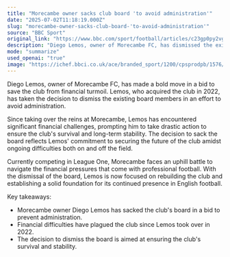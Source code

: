 ```yaml
---
title: "Morecambe owner sacks club board 'to avoid administration'"
date: "2025-07-02T11:18:19.000Z"
slug: "morecambe-owner-sacks-club-board-'to-avoid-administration'"
source: "BBC Sport"
original_link: "https://www.bbc.com/sport/football/articles/c23gp0py2vgo"
description: "Diego Lemos, owner of Morecambe FC, has dismissed the existing board members to prevent the club from falling into financial turmoil. Since acquiring the club in 2022, Lemos has faced significant financial challenges, leading to this drastic decision to secure the club's future. Morecambe, currently in League One, is working to navigate financial pressures and rebuild under Lemos' leadership to ensure its continued presence in English football."
mode: "summarize"
used_openai: "true"
image: "https://ichef.bbci.co.uk/ace/branded_sport/1200/cpsprodpb/1576/live/ed3e4320-5731-11f0-804c-b585e3f5213e.jpg"
---
```


Diego Lemos, owner of Morecambe FC, has made a bold move in a bid to save the club from financial turmoil. Lemos, who acquired the club in 2022, has taken the decision to dismiss the existing board members in an effort to avoid administration.

Since taking over the reins at Morecambe, Lemos has encountered significant financial challenges, prompting him to take drastic action to ensure the club's survival and long-term stability. The decision to sack the board reflects Lemos' commitment to securing the future of the club amidst ongoing difficulties both on and off the field.

Currently competing in League One, Morecambe faces an uphill battle to navigate the financial pressures that come with professional football. With the dismissal of the board, Lemos is now focused on rebuilding the club and establishing a solid foundation for its continued presence in English football.

Key takeaways:
- Morecambe owner Diego Lemos has sacked the club's board in a bid to prevent administration.
- Financial difficulties have plagued the club since Lemos took over in 2022.
- The decision to dismiss the board is aimed at ensuring the club's survival and stability.